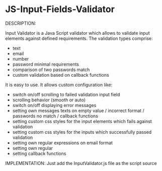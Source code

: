 # JS-Input-Fields-Validator
DESCRIPTION:

Input Validator is a Java Script validator which allows to validate input elements against defined requirements. The validation types comprise:
- text
- email 
- number
- password minimal requirements
- comparison of two passwords match
- custom validation based on callback functions


It is easy to use. It allows custom configuration like:
- switch on/off scrolling to failed validation input field
- scrolling behavior (smooth or auto)
- switch on/off displaying error messages 
- setting own messages texts on empty value / incorrect format / passwords no match / callback functions
- setting custom css styles for the input elements which fails against validation
- setting custom css styles for the inputs which successfully passed validation
- setting own regular expressions on email format
- setting own regular 
- setting callback functions 

IMPLEMENTATION:
Just add the InputValidator.js file as the script source <script src='InputValidator.js'> and initialize the Validator class.
When initializing the class, you pass all the configurations which you require as an object parameter. All the input elements to be validated must have data-inputvalidator attribute with specific options as the attribute value. You can user whatever number of your message or callback variable. Just NOTE that message0 is reserved for the message displaying on empty (not filled out) input, so start numbering your messages with message1, message2 or whatever number except for 0.
Each parameter is separated by '&' sign and must be set in one of the following ways:

FORMAT OF data-inputvalidator:
data-inputvalidator="type&messageID&callbackID&messageID" or in case of passwords valiation (comparison of two passwords match) you add one more message data-inputvalidator="password&messageID&messageID&callbackID&messageID"

- data-inputvalidator="text" -> validates only if the value is empty

- data-inputvalidator="text&&callback1&message5" -> will call the callback function (callback function assigned to callback1 variable in the your configuration) which displays message5, NOTICE that there are two '&&' after the type, it is because the second parameter should be message, so if there is no message, you just omit it and put next '&' separator sign
   
- data-inputvalidator="email&message1&callback2&message8" -> validates email, if in incorrect format, message1 will be displayed, if not empty, callback2 is called and if false returned, it will display meesage8

- data-inputvalidator="digit@message2" -> if not a number, display message 2

- data-inputvalidator="digit@message2&callback2&message3" -> if not a number, display message 2, if number is valid, call the callback2 function which will display message3 on false return

- data-inputvalidator="password1&message4&message5" -> if not correct format of password, display message4, if there exists second input field for re-entering password and it does not match this one, display message5; NOTE that password type MUST ALWAYS by as password1 variable and the second password as password2 (even if there is only one password field, you must name the variable password1 !!!)

- data-inputvalidator="password2&message4&message5" -> the same settings as password1
 
Callback functions can be called on whatever input except for passwords (minimal requirements for password format is passed as a regex in your custom options, as a default it is set 6 up to 20 characters and at least one uppercase letter and one digit.
Due to callback functions you can make whatever additional check which you want, for instance check if the text field is of at least x length, or make the callback function which checks if the entered email already exists in your database etc. 


SUBMITTING THE FORM:
When submitting the form (doesn't have to be form, it could be e.g. a div wrapper of the input elements) you call a class method validateForm(parent element) with a parent element (form / div / section or whatever) as a parameter of the method. Assign a variable to this calling method, the method returns true or false based on if all the input fields were validated successfully or failed. If true is returned, make you action (submit the form etc.).


EXAMPLES:
```
EXAMPLE of html input fields wrapped in the form parent element:

 <form id='testForm'>
    <input type='text' data-inputvalidator='text&&callback1&message1' placeholder="Enter text"><br><br>
    <input type='text' data-inputvalidator='email&message2&callback2&message3' placeholder="Enter email"><br><br>
    <input type='text' data-inputvalidator='digit&message4' placeholder="Enter number"><br><br>
    <input type='text' data-inputvalidator='password1&message5&message6' placeholder="Enter password"><br><br>
    <input type='text' data-inputvalidator='password2&message5&message6' placeholder="Enter password"><br><br><br>
    <input type='submit' value='Submit'>
 </form>
```

EXAMPLE of initialization of the class with custom configuration, two callback functions and calling the final check on submitting the form:

```
<script>

// callback1 function - for instance, allow only text of at least 3 chars
const testText = (text_value)=> {
    return text_value.length >= 3 ? true : false;
}

// callback2 function - for instance, the domain must be gmail.com
const testEmail = (email)=> { 
  const [first_part, domain_name] = email.split('@');
  return (domain_name === 'gmail.com') ? true : false;
}

// instantiate Validator 
const inst = new Validator({
            scroll_to_input: true,
            scroll_behavior: 'smooth',
            error_message_display: true,
            custom_styles_change: {
                borderColor: 'red',
                borderRadius: '5px'
            },
            custom_styles_initial: {
                borderColor: 'grey'
            },
            error_messages: {
              // message0 is always intended for not filled input 
              message0: 'The field cannot be empty', 
              message1: 'Text field must be at least 3 characters long',
              message2: 'Not valid email format',
              message3: 'Email must be at gmail.com domain',
              message4: 'Not a number',
              message5: 'Password must be at least 6 chars long and must contain an uppercase letter and a number',
              message6: 'Passwords DO NOT match'
            },
            error_message_styles: {
              marginBottom: '5px',
              color: 'red'
            },
            callbacks: {
              callback1: testText,
              callback2: testEmail
            }
    });

// add event listener on submitting the form
document.getElementById('testForm').addEventListener('submit', (e)=>{
  e.preventDefault();
  // launch validation of all fields within the parent element (testForm) = return true if all field are ok, else return false
  const result = inst.validateForm(document.getElementById('testForm'));  
  if(result) {
    alert('Validation of all fields succeeded!!!');
  }
  else {
    alert('Validation of all fields failed!!!');
  }

});
  
</script>

```







